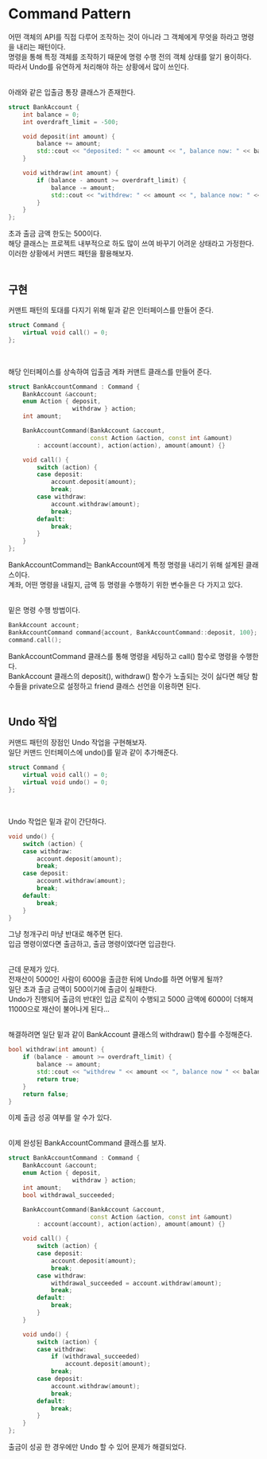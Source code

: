 # Command Pattern   

어떤 객체의 API를 직접 다루어 조작하는 것이 아니라 그 객체에게 무엇을 하라고 명령을 내리는 패턴이다.  
명령을 통해 특정 객체를 조작하기 때문에 명령 수행 전의 객체 상태를 알기 용이하다.  
따라서 Undo를 유연하게 처리해야 하는 상황에서 많이 쓰인다.  
&nbsp;  

아래와 같은 입출금 통장 클래스가 존재한다.  
```c++
struct BankAccount {
    int balance = 0;
    int overdraft_limit = -500;

    void deposit(int amount) {
        balance += amount;
        std::cout << "deposited: " << amount << ", balance now: " << balance << "\n";
    }

    void withdraw(int amount) {
        if (balance - amount >= overdraft_limit) {
            balance -= amount;
            std::cout << "withdrew: " << amount << ", balance now: " << balance << "\n";
        }
    }
};
```
초과 출금 금액 한도는 500이다.  
해당 클래스는 프로젝트 내부적으로 하도 많이 쓰여 바꾸기 어려운 상태라고 가정한다.  
이러한 상황에서 커맨드 패턴을 활용해보자.  
&nbsp;  

## 구현  

커맨트 패턴의 토대를 다지기 위해 밑과 같은 인터페이스를 만들어 준다.  
```c++
struct Command {
    virtual void call() = 0;
};
```
&nbsp;  

해당 인터페이스를 상속하여 입출금 계좌 커맨트 클래스를 만들어 준다.  
```c++
struct BankAccountCommand : Command {
    BankAccount &account;
    enum Action { deposit,
                  withdraw } action;
    int amount;

    BankAccountCommand(BankAccount &account,
                       const Action &action, const int &amount)
        : account(account), action(action), amount(amount) {}

    void call() {
        switch (action) {
        case deposit:
            account.deposit(amount);
            break;
        case withdraw:
            account.withdraw(amount);
            break;
        default:
            break;
        }
    }
};
```
BankAccountCommand는 BankAccount에게 특정 명령을 내리기 위해 설계된 클래스이다.  
계좌, 어떤 명령을 내릴지, 금액 등 명령을 수행하기 위한 변수들은 다 가지고 있다.  
&nbsp;  

밑은 명령 수행 방법이다.    
```c++
BankAccount account;
BankAccountCommand command{account, BankAccountCommand::deposit, 100};
command.call();
```
BankAccountCommand 클래스를 통해 명령을 세팅하고 call() 함수로 명령을 수행한다.  
BankAccount 클래스의 deposit(), withdraw() 함수가 노출되는 것이 싫다면 해당 함수들을 private으로 설정하고 friend 클래스 선언을 이용하면 된다.  
&nbsp;  

## Undo 작업  

커맨드 패턴의 장점인 Undo 작업을 구현해보자.  
일단 커맨드 인터페이스에 undo()를 밑과 같이 추가해준다.  
```c++
struct Command {
    virtual void call() = 0;
    virtual void undo() = 0;
};
```
&nbsp;  

Undo 작업은 밑과 같이 간단하다.  
```c++
void undo() {
    switch (action) {
    case withdraw:
        account.deposit(amount);
        break;
    case deposit:
        account.withdraw(amount);
        break;
    default:
        break;
    }
}
```
그냥 청개구리 마냥 반대로 해주면 된다.  
입금 명령이였다면 출금하고, 출금 명령이였다면 입금한다.  
&nbsp;  

근데 문제가 있다.  
전재산이 5000인 사람이 6000을 출금한 뒤에 Undo를 하면 어떻게 될까?  
일단 초과 출금 금액이 500이기에 출금이 실패한다.  
Undo가 진행되어 출금의 반대인 입금 로직이 수행되고 5000 금액에 6000이 더해져 11000으로 재산이 불어나게 된다...  
&nbsp;  

해결하려면 일단 밑과 같이 BankAccount 클래스의 withdraw() 함수를 수정해준다.  
```c++
bool withdraw(int amount) {
    if (balance - amount >= overdraft_limit) {
        balance -= amount;
        std::cout << "withdrew " << amount << ", balance now " << balance << "\n";
        return true;
    }
    return false;
}
```
이제 출금 성공 여부를 알 수가 있다.  
&nbsp;  

이제 완성된 BankAccountCommand 클래스를 보자.  
```c++
struct BankAccountCommand : Command {
    BankAccount &account;
    enum Action { deposit,
                  withdraw } action;
    int amount;
    bool withdrawal_succeeded;

    BankAccountCommand(BankAccount &account,
                       const Action &action, const int &amount)
        : account(account), action(action), amount(amount) {}

    void call() {
        switch (action) {
        case deposit:
            account.deposit(amount);
            break;
        case withdraw:
            withdrawal_succeeded = account.withdraw(amount);
            break;
        default:
            break;
        }
    }

    void undo() {
        switch (action) {
        case withdraw:
            if (withdrawal_succeeded)
                account.deposit(amount);
            break;
        case deposit:
            account.withdraw(amount);
            break;
        default:
            break;
        }
    }
};
```
출금이 성공 한 경우에만 Undo 할 수 있어 문제가 해결되었다.   